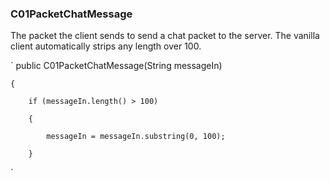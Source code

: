 ### C01PacketChatMessage

The packet the client sends to send a chat packet to the server. The vanilla client automatically strips any length over 100.

`
    public C01PacketChatMessage(String messageIn)
  
    {
    
        if (messageIn.length() > 100)
        
        {
        
            messageIn = messageIn.substring(0, 100);
            
        }

`
